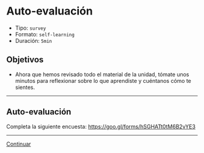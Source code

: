 # Auto-evaluación
- Tipo: `survey`
- Formato: `self-learning`
- Duración: `5min`

## Objetivos

- Ahora que hemos revisado todo el material de la unidad, tómate unos minutos para reflexionar sobre lo que aprendiste y cuéntanos cómo te sientes.

***

## Auto-evaluación
Completa la siguiente encuesta:
https://goo.gl/forms/hSGHATt0tM6B2vYE3
***

[Continuar](13-closing.md)
